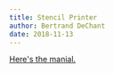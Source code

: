 ```yaml
---
title: Stencil Printer
author: Bertrand DeChant
date: 2018-11-13
---
```


[Here's the manial.](sd360.pdf)

